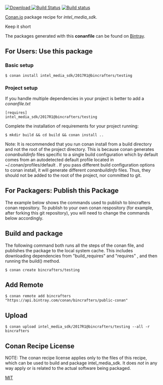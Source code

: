 [![Download](https://api.bintray.com/packages/bincrafters/public-conan/intel_media_sdk%3Abincrafters/images/download.svg) ](https://bintray.com/bincrafters/public-conan/intel_media_sdk%3Abincrafters/_latestVersion)
[![Build Status](https://travis-ci.org/bincrafters/conan-intel_media_sdk.svg?branch=testing%2F2017R1)](https://travis-ci.org/bincrafters/conan-intel_media_sdk)
[![Build status](https://ci.appveyor.com/api/projects/status/github/bincrafters/conan-intel_media_sdk?branch=testing%2F2017R1&svg=true)](https://ci.appveyor.com/project/bincrafters/conan-intel_media_sdk)

[Conan.io](https://conan.io) package recipe for *intel_media_sdk*.

Keep it short

The packages generated with this **conanfile** can be found on [Bintray](https://bintray.com/bincrafters/public-conan/intel_media_sdk%3Abincrafters).

## For Users: Use this package

### Basic setup

    $ conan install intel_media_sdk/2017R1@bincrafters/testing

### Project setup

If you handle multiple dependencies in your project is better to add a *conanfile.txt*

    [requires]
    intel_media_sdk/2017R1@bincrafters/testing


Complete the installation of requirements for your project running:

    $ mkdir build && cd build && conan install ..

Note: It is recommended that you run conan install from a build directory and not the root of the project directory.  This is because conan generates *conanbuildinfo* files specific to a single build configuration which by default comes from an autodetected default profile located in ~/.conan/profiles/default .  If you pass different build configuration options to conan install, it will generate different *conanbuildinfo* files.  Thus, they should not be added to the root of the project, nor committed to git.

## For Packagers: Publish this Package

The example below shows the commands used to publish to bincrafters conan repository. To publish to your own conan respository (for example, after forking this git repository), you will need to change the commands below accordingly.

## Build and package

The following command both runs all the steps of the conan file, and publishes the package to the local system cache.  This includes downloading dependencies from "build_requires" and "requires" , and then running the build() method.

    $ conan create bincrafters/testing



## Add Remote

    $ conan remote add bincrafters "https://api.bintray.com/conan/bincrafters/public-conan"

## Upload

    $ conan upload intel_media_sdk/2017R1@bincrafters/testing --all -r bincrafters


## Conan Recipe License

NOTE: The conan recipe license applies only to the files of this recipe, which can be used to build and package intel_media_sdk.
It does *not* in any way apply or is related to the actual software being packaged.

[MIT](https://github.com/bincrafters/conan-intel_media_sdk.git/blob/testing/2017R1/LICENSE.md)
